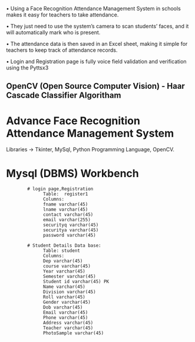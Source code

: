 • Using a Face Recognition Attendance Management System
in schools makes it easy for teachers to take attendance.

• They just need to use the system’s camera to scan students’
faces, and it will automatically mark who is present.

• The attendance data is then saved in an Excel sheet, making
it simple for teachers to keep track of attendance records.

• Login and Registration page is fully voice field validation and verification using the Pyttsx3

## OpenCV  (Open Source Computer Vision) - Haar Cascade Classifier Algoritham


# Advance Face Recognition Attendance Management System
Libraries -> Tkinter, MySql, Python Programming Language, OpenCV.


 # Mysql (DBMS) Workbench


            # login page,Registration
                  Table:  register1
                  Columns:
                  fname varchar(45) 
                  lname varchar(45) 
                  contact varchar(45) 
                  email varchar(255) 
                  securityq varchar(45) 
                  securitya varchar(45) 
                  password varchar(45)

            # Student Details Data base:
                  Table: student
                  Columns:
                  Dep varchar(45) 
                  course varchar(45) 
                  Year varchar(45) 
                  Semester varchar(45) 
                  Student id varchar(45) PK 
                  Name varchar(45) 
                  Division varchar(45) 
                  Roll varchar(45) 
                  Gender varchar(45) 
                  Dob varchar(45) 
                  Email varchar(45) 
                  Phone varchar(45) 
                  Address varchar(45) 
                  Teacher varchar(45) 
                  PhotoSample varchar(45)

